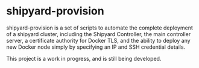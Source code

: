 shipyard-provision
==================

shipyard-provision is a set of scripts to automate the complete deployment of a shipyard cluster, including the Shipyard Controller, the main controller server, a certificate authority for Docker TLS, and the ability to deploy any new Docker node simply by specifying an IP and SSH credential details.

This project is a work in progress, and is still being developed.